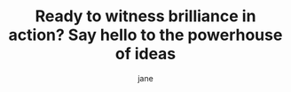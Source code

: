 ---
layout: news
title:  "Ready to witness brilliance in action? Say hello to the powerhouse of ideas"
author: jane
categories: [ Jekyll, tutorial ]
image: assets/images/home.jpg
tags: [sticky]
---
